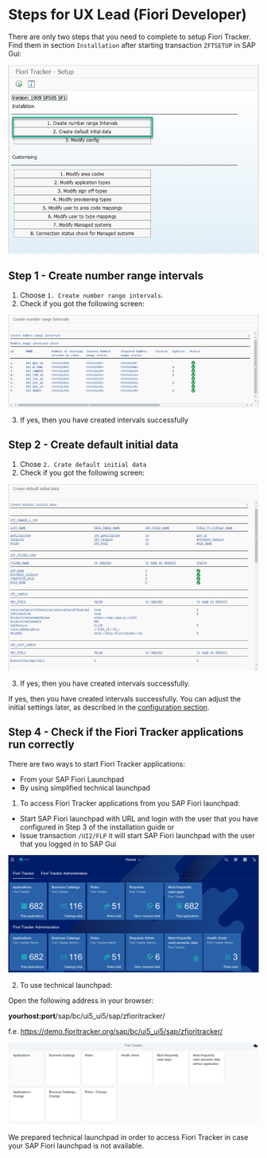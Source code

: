 # Steps for UX Lead (Fiori Developer)

There are only two steps that you need to complete to setup Fiori Tracker. Find them in section `Installation` after starting transaction `ZFTSETUP` in SAP Gui:

![](res/zftsetup-inst.png)

## Step 1 - Create number range intervals

1. Choose `1. Create number range intervals`.<br />
2. Check if you got the following screen:<br />

![](res/intervals.png)

3. If yes, then you have created intervals successfully

## Step 2 - Create default initial data

1. Chose `2. Crate default initial data`
2. Check if you got the following screen:

![](res/initial.png)

3. If yes, then you have created intervals successfully. 

If yes, then you have created intervals successfully. You can adjust the initial settings later, as described in the [configuration section](/conf/main-part/conf.md). 

## Step 4 - Check if the Fiori Tracker applications run correctly

There are two ways to start Fiori Tracker applications:
- From your SAP Fiori Launchpad
- By using simplified technical launchpad 

1. To access Fiori Tracker applications from you SAP Fiori launchpad:

- Start SAP Fiori launchpad with URL and login with the user that you have configured in Step 3 of the installation guide
or
- Issue transaction `/UI2/FLP` it will start SAP Fiori launchpad with the user that you logged in to SAP Gui

![](res/ft_flp.png)

2. To use technical launchpad:

Open the following address in your browser:

**yourhost:port**/sap/bc/ui5_ui5/sap/zfioritracker/</br>

f.e. https://demo.fioritracker.org/sap/bc/ui5_ui5/sap/zfioritracker/

![](res/ft_standalone.png)

We prepared technical launchpad in order to access Fiori Tracker in case your SAP Fiori launchpad is not available.